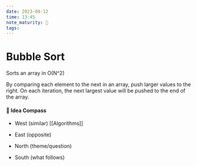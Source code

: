 ```yaml
---
date: 2023-08-12
time: 13:45
note_maturity: 🌱
tags: 
---
```


# Bubble Sort

Sorts an array in O(N^2)

By comparing each element to the next in an array, 
push larger values to the right.
On each iteration, the next largest value will be pushed to the end of the array.














#### 🧭  Idea Compass
- West  (similar) 
[[Algorithms]]
- East (opposite)

- North (theme/question)

- South (what follows)
